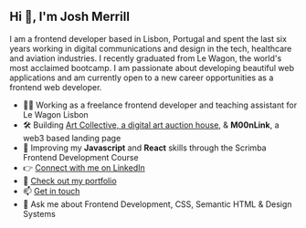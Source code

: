 <h2>Hi 👋, I'm Josh Merrill</h2>
<p>I am a frontend developer based in Lisbon, Portugal and spent the last six years working in digital communications and design in the tech, healthcare and aviation industries. I recently graduated from Le Wagon, the world's most acclaimed bootcamp. I am passionate about developing beautiful web applications and am currently open to a new career opportunities as a frontend web developer.</p> 

- 👨‍💻 Working as a freelance frontend developer and teaching assistant for Le Wagon Lisbon
- 🛠 Building [Art Collective, a digital art auction house](https://www.artcollective.live), & **M00nLink**, a web3 based landing page
- 🌱 Improving my **Javascript** and **React** skills through the Scrimba Frontend Development Course
- 👉 [Connect with me on LinkedIn](https://linkedin.com/in/joshmmerrill)
- 🎨 [Check out my portfolio](https://www.josh-merrill.com)
- 📫 [Get in touch](mailto:joshmmerrill@outlook.com)
- 💬 Ask me about Frontend Development, CSS, Semantic HTML & Design Systems
